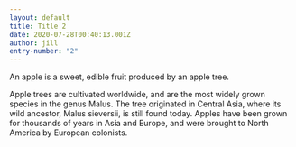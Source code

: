 ```yaml
---
layout: default
title: Title 2
date: 2020-07-28T00:40:13.001Z
author: jill
entry-number: "2"
---
```

An apple is a sweet, edible fruit produced by an apple tree.

Apple trees are cultivated worldwide, and are the most widely grown species in
the genus Malus. The tree originated in Central Asia, where its wild ancestor,
Malus sieversii, is still found today. Apples have been grown for thousands of
years in Asia and Europe, and were brought to North America by European
colonists.